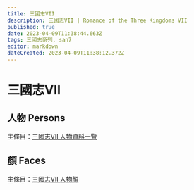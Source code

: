 ```yaml
---
title: 三國志VII
description: 三國志VII | Romance of the Three Kingdoms VII
published: true
date: 2023-04-09T11:38:44.663Z
tags: 三國志系列, san7
editor: markdown
dateCreated: 2023-04-09T11:38:12.372Z
---
```


# 三國志VII

## 人物 Persons

主條目：[三國志VII 人物資料一覽](/遊戲/三國志VII/人物資料)

## 顏 Faces

主條目：[三國志VII 人物顏](/遊戲/三國志VII/人物顏)